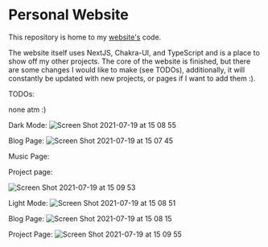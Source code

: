 # Personal Website

This repository is home to my [website's](https://www.michael-hall.me) code.

The website itself uses NextJS, Chakra-UI, and TypeScript and is a place to show off my other projects. The core of the website is finished, but there are some changes I would like to make (see TODOs), additionally, it will constantly be updated with new projects, or pages if I want to add them :).


TODOs:

none atm :)



Dark Mode:
![Screen Shot 2021-07-19 at 15 08 55](https://user-images.githubusercontent.com/47287285/126173369-36ab5668-95b1-4e81-81b1-699a8ce129f6.png)

Blog Page:
![Screen Shot 2021-07-19 at 15 07 45](https://user-images.githubusercontent.com/47287285/126173254-b30cafad-d757-4f5e-9a4e-f2c89b3657b2.png)

Music Page:

Project page:

![Screen Shot 2021-07-19 at 15 09 53](https://user-images.githubusercontent.com/47287285/126173594-1155459f-cc80-4dde-ad75-e2ee6444be94.png)



Light Mode:
![Screen Shot 2021-07-19 at 15 08 51](https://user-images.githubusercontent.com/47287285/126173379-15e308d5-d7b0-483d-9b26-9fad4d8eec06.png)

Blog Page:
![Screen Shot 2021-07-19 at 15 08 15](https://user-images.githubusercontent.com/47287285/126173289-bac6db05-ca91-4f08-b385-88b51e0a5a4d.png)

Project Page:
![Screen Shot 2021-07-19 at 15 09 55](https://user-images.githubusercontent.com/47287285/126173542-d053cc93-0ddc-4c41-85a2-8c30ccf45431.png)
